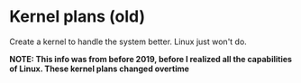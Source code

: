 # Kernel plans (old)

Create a kernel to handle the system better. Linux just won't do.

**NOTE: This info was from before 2019, before I realized all the capabilities of Linux. These kernel plans changed overtime**

